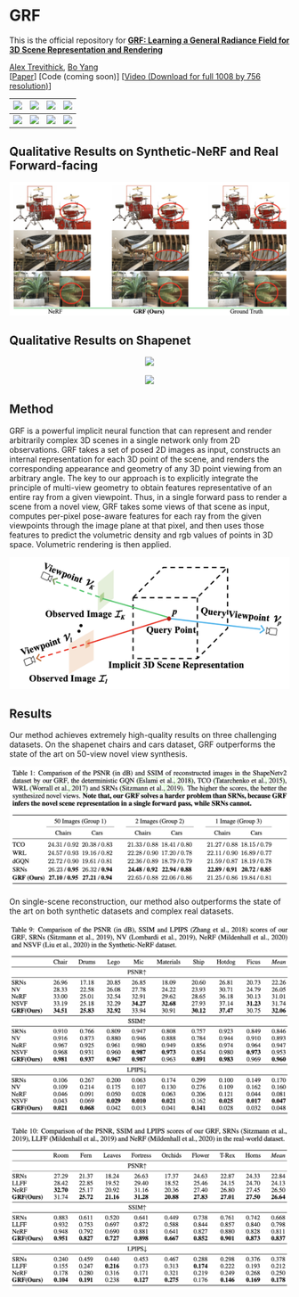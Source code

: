 # GRF
This is the official repository for [**GRF: Learning a General Radiance Field for 3D Scene Representation and Rendering**](https://arxiv.org/abs/2010.04595)

[Alex Trevithick](https://alextrevithick.github.io/), [Bo Yang](https://yang7879.github.io/)  
\[[Paper](https://arxiv.org/abs/2010.04595)\] \[Code (coming soon)\] \[[Video (Download for full 1008 by 756 resolution)](https://drive.google.com/file/d/1H2FNeAsKoQqCsO0n7PiA1HcT1ingnwJd/view?usp=sharing)\]

![](https://github.com/alextrevithick/GRF/blob/main/gifs/leaves.gif) |  ![](https://github.com/alextrevithick/GRF/blob/main/gifs/orchids.gif) | ![](https://github.com/alextrevithick/GRF/blob/main/gifs/fortress.gif) |  ![](https://github.com/alextrevithick/GRF/blob/main/gifs/trex.gif)
:-------------------------:|:-------------------------:|:-------------------------:|:-------------------------:
![](https://github.com/alextrevithick/GRF/blob/main/gifs/room.gif) |  ![](https://github.com/alextrevithick/GRF/blob/main/gifs/horns.gif) | ![](https://github.com/alextrevithick/GRF/blob/main/gifs/fern.gif) |  ![](https://github.com/alextrevithick/GRF/blob/main/gifs/flower.gif)

## Qualitative Results on Synthetic-NeRF and Real Forward-facing
![](https://github.com/alextrevithick/GRF/blob/main/figs/qual_comp_real.png)

## Qualitative Results on Shapenet
<p align="center">
  <img src="https://github.com/alextrevithick/GRF/blob/main/gifs/car.gif" />
</p>    
<p align="center">
  <img src="https://github.com/alextrevithick/GRF/blob/main/gifs/chair.gif" />
</p>    

## Method
GRF is a powerful implicit neural function that can represent and render arbitrarily complex 3D scenes in a single network only from 2D observations. GRF takes a set of posed 2D images as input, constructs an internal representation for each 3D point of the scene, and renders the corresponding appearance and geometry of any 3D point viewing from an arbitrary angle. The key to our approach is to explicitly integrate the principle of multi-view geometry to obtain features representative of an entire ray from a given viewpoint. Thus, in a single forward pass to render a scene from a novel view, GRF takes some views of that scene as input, computes per-pixel pose-aware features for each ray from the given viewpoints through the image plane at that pixel, and then uses those features to predict the volumetric density and rgb values of points in 3D space. Volumetric rendering is then applied.
<p align="center">
  <img src="https://github.com/alextrevithick/GRF/blob/main/figs/fig_GRF.png" />
</p>          

## Results
Our method achieves extremely high-quality results on three challenging datasets. On the shapenet chairs and cars dataset, GRF outperforms the state of the art on 50-view novel view synthesis.

![](https://github.com/alextrevithick/GRF/blob/main/figs/fig_results_shapenet.png)

On single-scene reconstruction, our method also outperforms the state of the art on both synthetic datasets and complex real datasets.

![](https://github.com/alextrevithick/GRF/blob/main/figs/fig_results_Syn.png)


![](https://github.com/alextrevithick/GRF/blob/main/figs/fig_results_LLFF.png)
